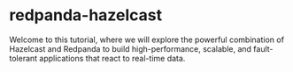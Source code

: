 # redpanda-hazelcast
Welcome to this tutorial, where we will explore the powerful combination of Hazelcast and Redpanda to build high-performance, scalable, and fault-tolerant applications that react to real-time data.  
